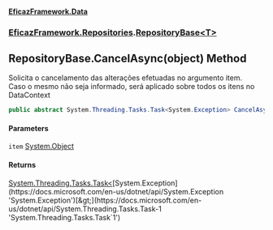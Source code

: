 #### [EficazFramework.Data](EficazFrameworkData.md 'EficazFramework Data')
### [EficazFramework.Repositories](EficazFrameworkData.md#EficazFramework.Repositories 'EficazFramework.Repositories').[RepositoryBase&lt;T&gt;](EficazFramework.Repositories/RepositoryBase_T_.md 'EficazFramework.Repositories.RepositoryBase<T>')

## RepositoryBase<T>.CancelAsync(object) Method

Solicita o cancelamento das alterações efetuadas no argumento item.  
Caso o mesmo não seja informado, será aplicado sobre todos os itens no DataContext

```csharp
public abstract System.Threading.Tasks.Task<System.Exception> CancelAsync(object item);
```
#### Parameters

<a name='EficazFramework.Repositories.RepositoryBase_T_.CancelAsync(object).item'></a>

`item` [System.Object](https://docs.microsoft.com/en-us/dotnet/api/System.Object 'System.Object')

#### Returns
[System.Threading.Tasks.Task&lt;](https://docs.microsoft.com/en-us/dotnet/api/System.Threading.Tasks.Task-1 'System.Threading.Tasks.Task`1')[System.Exception](https://docs.microsoft.com/en-us/dotnet/api/System.Exception 'System.Exception')[&gt;](https://docs.microsoft.com/en-us/dotnet/api/System.Threading.Tasks.Task-1 'System.Threading.Tasks.Task`1')